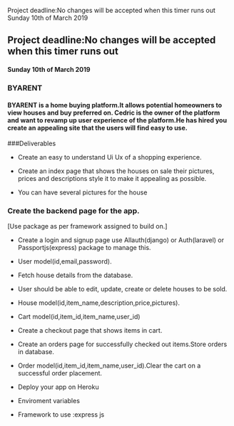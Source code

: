 
Project deadline:No changes will be accepted when this timer runs out
Sunday 10th of March 2019

## Project deadline:No changes will be accepted when this timer runs out
#### Sunday 10th of March 2019


### BYARENT
#### BYARENT is a home buying platform.It allows potential homeowners to view houses and buy preferred on. Cedric is the owner of the platform and want to revamp up user experience of the platform.He has hired you create an appealing site that the users will find easy to use.

###Deliverables
- Create an easy to understand Ui Ux of a shopping experience.

- Create an index page that shows the houses on sale their pictures, prices and descriptions style it to make it appealing as possible. 

-  You can have several pictures for the house

### Create the backend page for the app. 
[Use package as per framework assigned to build on.]

- Create a login and signup page use Allauth(django) or Auth(laravel) or Passportjs(express) package to manage this.

- User model(id,email,password).

- Fetch house details from the database.

- User should be able to edit, update, create or delete houses to be sold.

- House model(id,item_name,description,price,pictures).

- Cart model(id,item_id,item_name,user_id)

- Create a checkout page that shows items in cart.

- Create an orders page for successfully checked out items.Store orders in database.

- Order model(id,item_id,item_name,user_id).Clear the cart on a successful order placement.

- Deploy your app on Heroku

- Enviroment variables

- Framework to use :express js